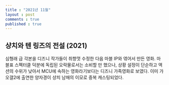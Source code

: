 ```yaml
---
title : "2021년 11월"
layout : post
comments : true
published : true
---
```


## 샹치와 텐 링즈의 전설 (2021)

심형래 급 각본을 디즈니 작가들이 취향껏 수정한 다음 마블 IP와 엮어서 만든 영화. 마블표 스펙터클 덕분에 독립된 오락물로서는 소비할 만 했으나, 상황 설정이 단순하고 액션의 수위가 낮아서 MCU에 속하는 영화라기보다는 디즈니 가족영화로 보였다. 이미 가오갤2에 출연한 양자경이 샹치 남매의 이모로 중복 캐스팅되었다.
